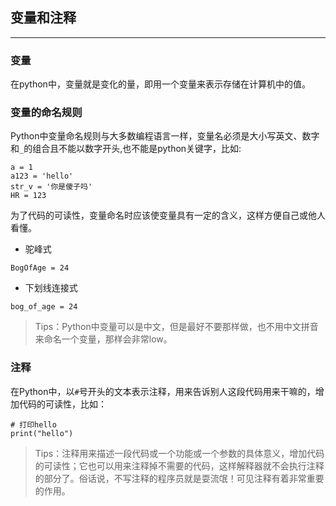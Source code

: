 ## 变量和注释

---

### 变量

在python中，变量就是变化的量，即用一个变量来表示存储在计算机中的值。

### 变量的命名规则

Python中变量命名规则与大多数编程语言一样，变量名必须是大小写英文、数字和`_`的组合且不能以数字开头,也不能是python关键字，比如:<br/>
```
a = 1
a123 = 'hello'
str_v = '你是傻子吗'
HR = 123
```
为了代码的可读性，变量命名时应该使变量具有一定的含义，这样方便自己或他人看懂。<br/>
* 驼峰式
```
BogOfAge = 24
```
* 下划线连接式
```
bog_of_age = 24
```
> Tips：Python中变量可以是中文，但是最好不要那样做，也不用中文拼音来命名一个变量，那样会非常low。

### 注释
在Python中，以`#`号开头的文本表示注释，用来告诉别人这段代码用来干嘛的，增加代码的可读性，比如：<br/>
```
# 打印hello
print("hello")
```
> Tips：注释用来描述一段代码或一个功能或一个参数的具体意义，增加代码的可读性；它也可以用来注释掉不需要的代码，这样解释器就不会执行注释的部分了。俗话说，不写注释的程序员就是耍流氓！可见注释有着非常重要的作用。


